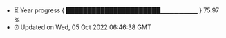 - ⏳ Year progress { ██████████████████████▁▁▁▁▁▁▁▁ } 75.97 %
- ⏰ Updated on Wed, 05 Oct 2022 06:46:38 GMT

